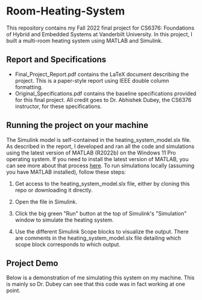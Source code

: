 # Room-Heating-System
This repository contains my Fall 2022 final project for CS6376: Foundations of Hybrid and Embedded Systems at Vanderbilt University. In this project, I built a multi-room heating system using MATLAB and Simulink.

## Report and Specifications

- Final_Project_Report.pdf contains the LaTeX document describing the project. This is a paper-style report using IEEE double column formatting.
- Original_Specifications.pdf contains the baseline specifications provided for this final project. All credit goes to Dr. Abhishek Dubey, the CS6376 instructor, for these specifications.

## Running the project on your machine

The Simulink model is self-contained in the heating_system_model.slx file. As described in the report, I developed and ran all the code and simulations using the latest version of MATLAB (R2022b) on the Windows 11 Pro operating system. If you need to install the latest version of MATLAB, you can see more about that process [here](https://www.mathworks.com/downloads). To run simulations locally (assuming you have MATLAB installed), follow these steps:

1. Get access to the heating_system_model.slx file, either by cloning this repo or downloading it directly.

2. Open the file in Simulink.

3. Click the big green "Run" button at the top of Simulink's "Simulation" window to simulate the heating system.

4. Use the different Simulink Scope blocks to visualize the output. There are comments in the heating_system_model.slx file detailing which scope block corresponds to which output.

## Project Demo

Below is a demonstration of me simulating this system on my machine. This is mainly so Dr. Dubey can see that this code was in fact working at one point.
